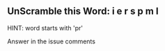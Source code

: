 UnScramble this Word: i e r s p m l
----------

HINT: word starts with 'pr'

Answer in the issue comments
